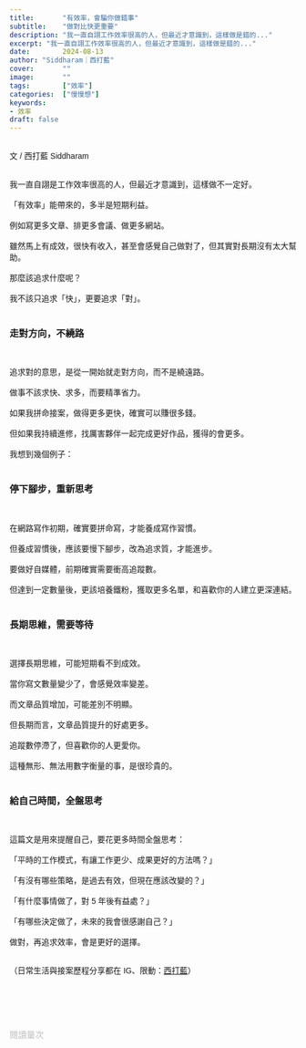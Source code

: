 ```yaml
---
title:       "有效率，會騙你做錯事"
subtitle:    "做對比快更重要"
description: "我一直自詡工作效率很高的人，但最近才意識到，這樣做是錯的..."
excerpt: "我一直自詡工作效率很高的人，但最近才意識到，這樣做是錯的..."
date:        2024-08-13
author: "Siddharam｜西打藍"
cover:       ""
image:       ""
tags:        ["效率"]
categories:  ["慢慢想"]
keywords:
- 效率
draft: false
---
```


<article style="font-family: 'Noto Sans TC', '微軟正黑體', sans-serif; font-weight: 300;">

<br>文 / 西打藍 Siddharam<br><br>

<!-- 有效率，可能長期有害 有效率，讓你溫水煮青蛙 -->

我一直自詡是工作效率很高的人，但最近才意識到，這樣做不一定好。<br><br>
「有效率」能帶來的，多半是短期利益。<br><br>
例如寫更多文章、排更多會議、做更多網站。<br><br>
雖然馬上有成效，很快有收入，甚至會感覺自己做對了，但其實對長期沒有太大幫助。<br><br>
那麼該追求什麼呢？<br><br>
我不該只追求「快」，更要追求「對」。<br><br>


<h3 class="article-h1-color">走對方向，不繞路</h3><br>

追求對的意思，是從一開始就走對方向，而不是繞遠路。<br><br>
做事不該求快、求多，而要精準省力。<br><br>
如果我拼命接案，做得更多更快，確實可以賺很多錢。<br><br>
但如果我持續進修，找厲害夥伴一起完成更好作品，獲得的會更多。<br><br>
我想到幾個例子：<br><br>


<h3 class="article-h1-color">停下腳步，重新思考</h3><br>

在網路寫作初期，確實要拼命寫，才能養成寫作習慣。<br><br>
但養成習慣後，應該要慢下腳步，改為追求質，才能進步。<br><br>
要做好自媒體，前期確實需要衝高追蹤數。<br><br>
但達到一定數量後，更該培養鐵粉，獲取更多名單，和喜歡你的人建立更深連結。<br><br>


<h3 class="article-h1-color">長期思維，需要等待</h3><br>

選擇長期思維，可能短期看不到成效。<br><br>
當你寫文數量變少了，會感覺效率變差。<br><br>
而文章品質增加，可能差別不明顯。<br><br>
但長期而言，文章品質提升的好處更多。<br><br>
追蹤數停滯了，但喜歡你的人更愛你。<br><br>
這種無形、無法用數字衡量的事，是很珍貴的。<br><br>


<h3 class="article-h1-color">給自己時間，全盤思考</h3><br>

這篇文是用來提醒自己，要花更多時間全盤思考：<br><br>
「平時的工作模式，有讓工作更少、成果更好的方法嗎？」<br><br>
「有沒有哪些策略，是過去有效，但現在應該改變的？」<br><br>
「有什麼事情做了，對 5 年後有益處？」<br><br>
「有哪些決定做了，未來的我會很感謝自己？」<br><br>
做對，再追求效率，會是更好的選擇。<br><br>

<!-- 我的答案一定是繼續闖，不用急著有效率賺錢
擴展越多認知，金錢只是附帶而來的報酬 -->




<!-- 
<!-- 案例 > 證明案例 > 壞處 > 怎麼改變（列步驟） > 結語總結金句 -->


（日常生活與接案歷程分享都在 IG、限動：<a href="https://www.instagram.com/sidd.blue/" target="_blank">西打藍</a>）<br><br>

<!-- <h3 class="article-h1-color"></h3><br> -->





<br><br><br>

</article>

<div style="color: #bfbfbf; font-size: 15px;" id="busuanzi_container_page_pv">
  閱讀量<span id="busuanzi_value_page_pv"></span>次
</div>

<script src="../../js/post.js"></script>
